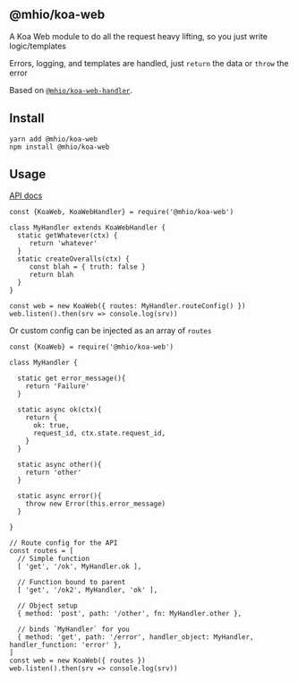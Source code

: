 @mhio/koa-web
--------------------

A Koa Web module to do all the request heavy lifting, so you just write logic/templates

Errors, logging, and templates are handled, just `return` the data or `throw` the error

Based on [`@mhio/koa-web-handler`](https://github.com/mhio/node-koa-web-handle).

## Install

```
yarn add @mhio/koa-web
npm install @mhio/koa-web
```

## Usage

[API docs](doc/API.md)

```
const {KoaWeb, KoaWebHandler} = require('@mhio/koa-web')

class MyHandler extends KoaWebHandler {
  static getWhatever(ctx) {
     return 'whatever'
  }
  static createOveralls(ctx) {
     const blah = { truth: false }
     return blah
  }
}

const web = new KoaWeb({ routes: MyHandler.routeConfig() })
web.listen().then(srv => console.log(srv))
```

Or custom config can be injected as an array of `routes`
```
const {KoaWeb} = require('@mhio/koa-web')

class MyHandler {

  static get error_message(){
    return 'Failure'
  }

  static async ok(ctx){
    return {
      ok: true,
      request_id, ctx.state.request_id,
    }
  }

  static async other(){
    return 'other'
  }

  static async error(){
    throw new Error(this.error_message)
  }

}

// Route config for the API
const routes = [
  // Simple function
  [ 'get', '/ok', MyHandler.ok ],

  // Function bound to parent
  [ 'get', '/ok2', MyHandler, 'ok' ],

  // Object setup
  { method: 'post', path: '/other', fn: MyHandler.other },

  // binds `MyHandler` for you
  { method: 'get', path: '/error', handler_object: MyHandler, handler_function: 'error' },
]
const web = new KoaWeb({ routes })
web.listen().then(srv => console.log(srv))
```
